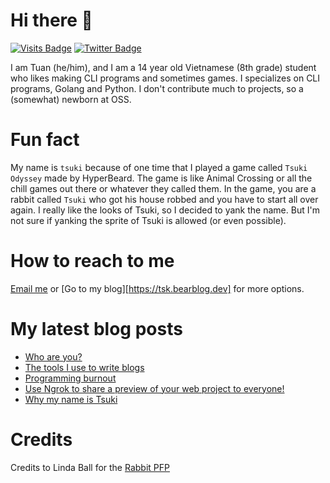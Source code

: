 # Hi there 👋

<!--
**HoangTuan110/HoangTuan110** is a ✨ _special_ ✨ repository because its `README.md` (this file) appears on your GitHub profile.

Here are some ideas to get you started:

- 🔭 I’m currently working on ...
- 🌱 I’m currently learning ...
- 👯 I’m looking to collaborate on ...
- 🤔 I’m looking for help with ...
- 💬 Ask me about ...
- 📫 How to reach me: ...
- 😄 Pronouns: ...
- ⚡ Fun fact: ...
-->

[![Visits Badge](https://badges.pufler.dev/visits/HoangTuan110/HoangTuan110)](https://tsk.bearblog.dev)
[![Twitter Badge](https://img.shields.io/badge/Twitter-Profile-informational?style=flat&logo=twitter&logoColor=white&color=1CA2F1)](https://twitter.com/DangHoangTuan20)

I am Tuan (he/him), and I am a 14 year old Vietnamese (8th grade) student who likes making CLI programs and sometimes games.
I specializes on CLI programs, Golang and Python.
I don't contribute much to projects, so a (somewhat) newborn at OSS.

# Fun fact
My name is `tsuki` because of one time that I played a game called `Tsuki Odyssey` made by HyperBeard. The game is like Animal Crossing or all the chill games out there or whatever they called them. In the game, you are a rabbit called `Tsuki` who got his house robbed and you have to start all over again. I really like the looks of Tsuki, so I decided to yank the name. But I'm not sure if yanking the sprite of Tsuki is allowed (or even possible).

# How to reach to me

[Email me](mailto:danghoangtuan526@protonmail.com) or [Go to my blog][https://tsk.bearblog.dev] for more options.

# My latest blog posts
<!-- BLOG-POST-LIST:START -->
- [Who are you?](http://tsk.bearblog.dev/who-are-you/)
- [The tools I use to write blogs](http://tsk.bearblog.dev/the-tools-i-use-to-write-blogs/)
- [Programming burnout](http://tsk.bearblog.dev/programming-burnout/)
- [Use Ngrok to share a preview of your web project to everyone!](http://tsk.bearblog.dev/use-ngrok-to-share-preview-of-your-website/)
- [Why my name is Tsuki](http://tsk.bearblog.dev/why-tsuki/)
<!-- BLOG-POST-LIST:END -->

# Credits

Credits to Linda Ball for the [Rabbit PFP](https://www.asciiart.eu/animals/rabbits)
